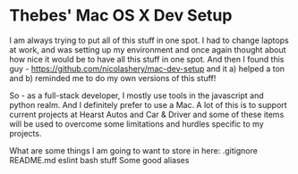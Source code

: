# Thebes' Mac OS X Dev Setup

I am always trying to put all of this stuff in one spot.  I had to change laptops at work, and was setting up my
environment and once again thought about how nice it would be to have all this stuff in one spot.  And then I found
this guy - https://github.com/nicolashery/mac-dev-setup and it a) helped a ton and b) reminded me to do my own versions
of this stuff!

So - as a full-stack developer, I mostly use tools in the javascript and python realm.  And I definitely prefer
to use a Mac.  A lot of this is to support current projects at Hearst Autos and Car & Driver and some of these items
will be used to overcome some limitations and hurdles specific to my projects.

What are some things I am going to want to store in here:
.gitignore
README.md
eslint
bash stuff
Some good aliases